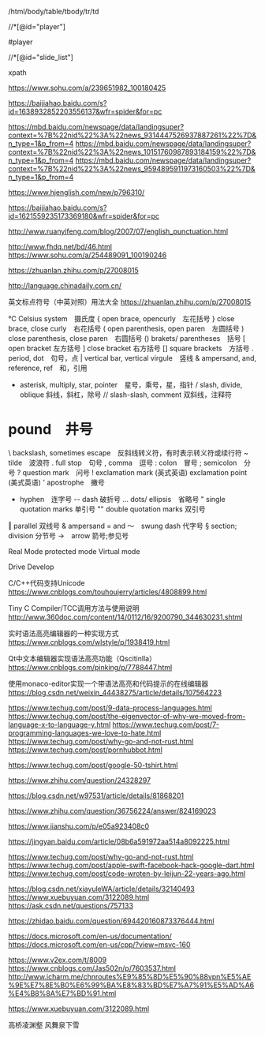 /html/body/table/tbody/tr/td

//*[@id="player"]


#player


//*[@id="slide_list"]




xpath




https://www.sohu.com/a/239651982_100180425





https://baijiahao.baidu.com/s?id=1638932852203556137&wfr=spider&for=pc


https://mbd.baidu.com/newspage/data/landingsuper?context=%7B%22nid%22%3A%22news_9314447526937887261%22%7D&n_type=1&p_from=4
https://mbd.baidu.com/newspage/data/landingsuper?context=%7B%22nid%22%3A%22news_10151760987893184159%22%7D&n_type=1&p_from=4
https://mbd.baidu.com/newspage/data/landingsuper?context=%7B%22nid%22%3A%22news_9594895911973160503%22%7D&n_type=1&p_from=4





https://www.hjenglish.com/new/p796310/

https://baijiahao.baidu.com/s?id=1621559235173369180&wfr=spider&for=pc

http://www.ruanyifeng.com/blog/2007/07/english_punctuation.html




http://www.fhdq.net/bd/46.html
https://www.sohu.com/a/254489091_100190246

https://zhuanlan.zhihu.com/p/27008015

http://language.chinadaily.com.cn/






英文标点符号（中英对照）用法大全
https://zhuanlan.zhihu.com/p/27008015



℃ Celsius system　摄氏度
{ open brace, opencurly　左花括号
} close brace, close curly　右花括号
( open parenthesis, open paren　左圆括号
) close parenthesis, close paren　右圆括号
() brakets/ parentheses　括号
[ open bracket 左方括号
] close bracket 右方括号
[] square brackets　方括号
. period, dot　句号，点
| vertical bar, vertical virgule　竖线
& ampersand, and, reference, ref　和，引用
* asterisk, multiply, star, pointer　星号，乘号，星，指针
/ slash, divide, oblique 斜线，斜杠，除号
// slash-slash, comment 双斜线，注释符
# pound　井号
\ backslash, sometimes escape　反斜线转义符，有时表示转义符或续行符
~ tilde　波浪符
. full stop　句号
, comma　逗号
: colon　冒号
; semicolon　分号
? question mark　问号
! exclamation mark (英式英语) exclamation point (美式英语)
' apostrophe　撇号
- hyphen　连字号
-- dash 破折号
... dots/ ellipsis　省略号
" single quotation marks 单引号
"" double quotation marks 双引号

‖ parallel 双线号
& ampersand = and
～　swung dash 代字号
§ section; division 分节号
→　arrow 箭号;参见号







Real Mode
protected mode
Virtual mode




Drive Develop






C/C++代码支持Unicode
https://www.cnblogs.com/touhoujerry/articles/4808899.html






Tiny C Compiler/TCC调用方法与使用说明
http://www.360doc.com/content/14/0112/16/9200790_344630231.shtml


实时语法高亮编辑器的一种实现方式
https://www.cnblogs.com/wlstyle/p/1938419.html





Qt中文本编辑器实现语法高亮功能（Qscitinlla）
https://www.cnblogs.com/pinking/p/7788447.html




使用monaco-editor实现一个带语法高亮和代码提示的在线编辑器
https://blog.csdn.net/weixin_44438275/article/details/107564223


https://www.techug.com/post/9-data-process-languages.html
https://www.techug.com/post/the-eigenvector-of-why-we-moved-from-language-x-to-language-y.html
https://www.techug.com/post/7-programming-languages-we-love-to-hate.html
https://www.techug.com/post/why-go-and-not-rust.html
https://www.techug.com/post/pornhubbot.html

https://www.techug.com/post/google-50-tshirt.html




https://www.zhihu.com/question/24328297

https://blog.csdn.net/w97531/article/details/81868201

https://www.zhihu.com/question/36756224/answer/824169023

https://www.jianshu.com/p/e05a923408c0


https://jingyan.baidu.com/article/08b6a591972aa514a8092225.html


https://www.techug.com/post/why-go-and-not-rust.html
https://www.techug.com/post/apple-swift-facebook-hack-google-dart.html
https://www.techug.com/post/code-wroten-by-leijun-22-years-ago.html


https://blog.csdn.net/xiayuleWA/article/details/32140493
https://www.xuebuyuan.com/3122089.html
https://ask.csdn.net/questions/757133




https://zhidao.baidu.com/question/694420160873376444.html

https://docs.microsoft.com/en-us/documentation/
https://docs.microsoft.com/en-us/cpp/?view=msvc-160


https://www.v2ex.com/t/8009
https://www.cnblogs.com/Jas502n/p/7603537.html
http://www.icharm.me/chnroutes%E9%85%8D%E5%90%88vpn%E5%AE%9E%E7%8E%B0%E6%99%BA%E8%83%BD%E7%A7%91%E5%AD%A6%E4%B8%8A%E7%BD%91.html



https://www.xuebuyuan.com/3122089.html


高桥凌渊壑 风舞泉下雪
